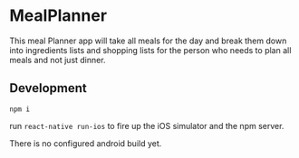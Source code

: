 # MealPlanner
This meal Planner app will take all meals for the day and break them down into ingredients lists and shopping lists for the person who needs to plan all meals and not just dinner. 

## Development

`npm i`

run `react-native run-ios` to fire up the iOS simulator and the npm server.

There is no configured android build yet.
